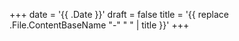 +++
date = '{{ .Date }}'
draft = false
title = '{{ replace .File.ContentBaseName "-" " " | title }}'
+++

<!-- 
$ hugo new --kind daily content/daily/$(date +%Y-%m-%d-%a).md
$ hugo new --kind daily content/daily/title_you_want.md
-->